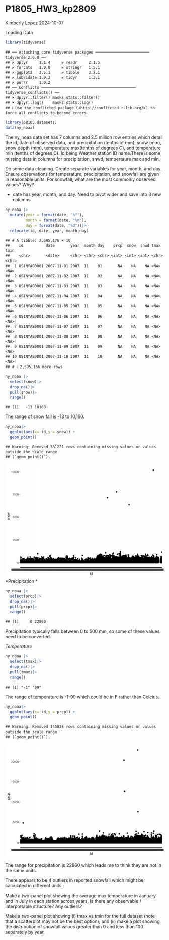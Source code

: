 P1805_HW3_kp2809
================
Kimberly Lopez
2024-10-07

Loading Data

``` r
library(tidyverse)
```

    ## ── Attaching core tidyverse packages ──────────────────────── tidyverse 2.0.0 ──
    ## ✔ dplyr     1.1.4     ✔ readr     2.1.5
    ## ✔ forcats   1.0.0     ✔ stringr   1.5.1
    ## ✔ ggplot2   3.5.1     ✔ tibble    3.2.1
    ## ✔ lubridate 1.9.3     ✔ tidyr     1.3.1
    ## ✔ purrr     1.0.2     
    ## ── Conflicts ────────────────────────────────────────── tidyverse_conflicts() ──
    ## ✖ dplyr::filter() masks stats::filter()
    ## ✖ dplyr::lag()    masks stats::lag()
    ## ℹ Use the conflicted package (<http://conflicted.r-lib.org/>) to force all conflicts to become errors

``` r
library(p8105.datasets)
data(ny_noaa)
```

The ny_noaa data set has 7 columns and 2.5 million row entries which
detail the id, date of observed data, and precipitation (tenths of mm),
snow (mm), snow depth (mm), temperature max(tenths of degrees C), and
temperature min (tenths of degrees C). Id being Weather station ID
name.There is some missing data in columns for precipitation, snwd,
tempertaure max and min.

Do some data cleaning. Create separate variables for year, month, and
day. Ensure observations for temperature, precipitation, and snowfall
are given in reasonable units. For snowfall, what are the most commonly
observed values? Why?

- date has year, month, and day. Need to pivot wider and save into 3 new
  columns

``` r
ny_noaa |> 
  mutate(year = format(date, "%Y"),
         month = format(date, "%m"),
         day = format(date, "%d"))|> 
  relocate(id, date, year, month,day)
```

    ## # A tibble: 2,595,176 × 10
    ##    id          date       year  month day    prcp  snow  snwd tmax  tmin 
    ##    <chr>       <date>     <chr> <chr> <chr> <int> <int> <int> <chr> <chr>
    ##  1 US1NYAB0001 2007-11-01 2007  11    01       NA    NA    NA <NA>  <NA> 
    ##  2 US1NYAB0001 2007-11-02 2007  11    02       NA    NA    NA <NA>  <NA> 
    ##  3 US1NYAB0001 2007-11-03 2007  11    03       NA    NA    NA <NA>  <NA> 
    ##  4 US1NYAB0001 2007-11-04 2007  11    04       NA    NA    NA <NA>  <NA> 
    ##  5 US1NYAB0001 2007-11-05 2007  11    05       NA    NA    NA <NA>  <NA> 
    ##  6 US1NYAB0001 2007-11-06 2007  11    06       NA    NA    NA <NA>  <NA> 
    ##  7 US1NYAB0001 2007-11-07 2007  11    07       NA    NA    NA <NA>  <NA> 
    ##  8 US1NYAB0001 2007-11-08 2007  11    08       NA    NA    NA <NA>  <NA> 
    ##  9 US1NYAB0001 2007-11-09 2007  11    09       NA    NA    NA <NA>  <NA> 
    ## 10 US1NYAB0001 2007-11-10 2007  11    10       NA    NA    NA <NA>  <NA> 
    ## # ℹ 2,595,166 more rows

``` r
ny_noaa |> 
  select(snow)|>
  drop_na()|>
  pull(snow)|> 
  range()
```

    ## [1]   -13 10160

The range of snow fall is -13 to 10,160.

``` r
ny_noaa|>
  ggplot(aes(x= id,y = snow)) + 
  geom_point()
```

    ## Warning: Removed 381221 rows containing missing values or values outside the scale range
    ## (`geom_point()`).

![](P1805_HW3_kp2809_files/figure-gfm/unnamed-chunk-4-1.png)<!-- -->
*Precipitation *

``` r
ny_noaa |> 
  select(prcp)|>
  drop_na()|> 
  pull(prcp)|>
  range()
```

    ## [1]     0 22860

Precipitation typically falls between 0 to 500 mm, so some of these
values need to be converted.

*Temperature*

``` r
ny_noaa |> 
  select(tmax)|>
  drop_na()|> 
  pull(tmax)|>
  range()
```

    ## [1] "-1" "99"

The range of temperature is -1-99 which could be in F rather than
Celcius.

``` r
ny_noaa|>
  ggplot(aes(x= id,y = prcp)) + 
  geom_point()
```

    ## Warning: Removed 145838 rows containing missing values or values outside the scale range
    ## (`geom_point()`).

![](P1805_HW3_kp2809_files/figure-gfm/unnamed-chunk-7-1.png)<!-- -->

The range for precipitation is 22860 which leads me to think they are
not in the same units.

There appears to be 4 outliers in reported snowfall which might be
calculated in different units.

Make a two-panel plot showing the average max temperature in January and
in July in each station across years. Is there any observable /
interpretable structure? Any outliers?

Make a two-panel plot showing (i) tmax vs tmin for the full dataset
(note that a scatterplot may not be the best option); and (ii) make a
plot showing the distribution of snowfall values greater than 0 and less
than 100 separately by year.
